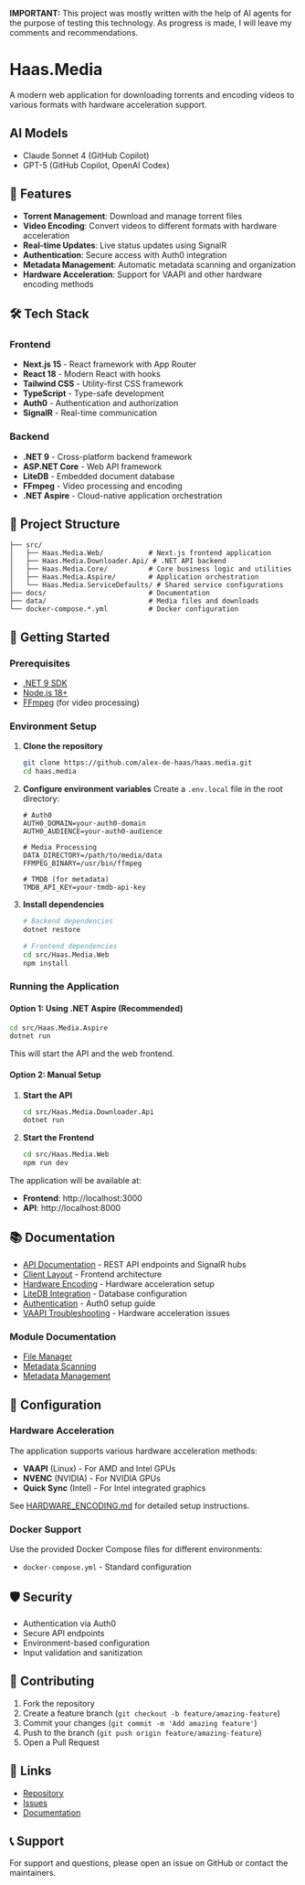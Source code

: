 **IMPORTANT:** This project was mostly written with the help of AI agents for the purpose of testing this technology. As progress is made, I will leave my comments and recommendations.

# Haas.Media

A modern web application for downloading torrents and encoding videos to various formats with hardware acceleration support.

## AI Models

- Claude Sonnet 4 (GitHub Copilot)
- GPT-5 (GitHub Copilot, OpenAI Codex)

## 🚀 Features

- **Torrent Management**: Download and manage torrent files
- **Video Encoding**: Convert videos to different formats with hardware acceleration
- **Real-time Updates**: Live status updates using SignalR
- **Authentication**: Secure access with Auth0 integration
- **Metadata Management**: Automatic metadata scanning and organization
- **Hardware Acceleration**: Support for VAAPI and other hardware encoding methods

## 🛠️ Tech Stack

### Frontend
- **Next.js 15** - React framework with App Router
- **React 18** - Modern React with hooks
- **Tailwind CSS** - Utility-first CSS framework
- **TypeScript** - Type-safe development
- **Auth0** - Authentication and authorization
- **SignalR** - Real-time communication

### Backend
- **.NET 9** - Cross-platform backend framework
- **ASP.NET Core** - Web API framework
- **LiteDB** - Embedded document database
- **FFmpeg** - Video processing and encoding
- **.NET Aspire** - Cloud-native application orchestration

## 📁 Project Structure

```
├── src/
│   ├── Haas.Media.Web/           # Next.js frontend application
│   ├── Haas.Media.Downloader.Api/ # .NET API backend
│   ├── Haas.Media.Core/          # Core business logic and utilities
│   ├── Haas.Media.Aspire/        # Application orchestration
│   └── Haas.Media.ServiceDefaults/ # Shared service configurations
├── docs/                         # Documentation
├── data/                         # Media files and downloads
└── docker-compose.*.yml          # Docker configuration
```

## 🚦 Getting Started

### Prerequisites

- [.NET 9 SDK](https://dotnet.microsoft.com/download)
- [Node.js 18+](https://nodejs.org/)
- [FFmpeg](https://ffmpeg.org/) (for video processing)

### Environment Setup

1. **Clone the repository**
   ```bash
   git clone https://github.com/alex-de-haas/haas.media.git
   cd haas.media
   ```

2. **Configure environment variables**
   Create a `.env.local` file in the root directory:
   ```env
   # Auth0
   AUTH0_DOMAIN=your-auth0-domain
   AUTH0_AUDIENCE=your-auth0-audience
   
   # Media Processing
   DATA_DIRECTORY=/path/to/media/data
   FFMPEG_BINARY=/usr/bin/ffmpeg
   
   # TMDB (for metadata)
   TMDB_API_KEY=your-tmdb-api-key
   ```

3. **Install dependencies**
   ```bash
   # Backend dependencies
   dotnet restore
   
   # Frontend dependencies
   cd src/Haas.Media.Web
   npm install
   ```

### Running the Application

#### Option 1: Using .NET Aspire (Recommended)
```bash
cd src/Haas.Media.Aspire
dotnet run
```

This will start the API and the web frontend.

#### Option 2: Manual Setup
1. **Start the API**
   ```bash
   cd src/Haas.Media.Downloader.Api
   dotnet run
   ```

2. **Start the Frontend**
   ```bash
   cd src/Haas.Media.Web
   npm run dev
   ```

The application will be available at:
- **Frontend**: http://localhost:3000
- **API**: http://localhost:8000

## 📚 Documentation

- [API Documentation](docs/API.md) - REST API endpoints and SignalR hubs
- [Client Layout](docs/CLIENT_LAYOUT.md) - Frontend architecture
- [Hardware Encoding](docs/HARDWARE_ENCODING.md) - Hardware acceleration setup
- [LiteDB Integration](docs/LITEDB_INTEGRATION.md) - Database configuration
- [Authentication](docs/README-AUTH.md) - Auth0 setup guide
- [VAAPI Troubleshooting](docs/VAAPI_TROUBLESHOOTING.md) - Hardware acceleration issues

### Module Documentation
- [File Manager](docs/Modules/FILE_MANAGER.md)
- [Metadata Scanning](docs/Modules/METADATA_SCANNING.md)
- [Metadata Management](docs/Modules/METADATA.md)

## 🔧 Configuration

### Hardware Acceleration
The application supports various hardware acceleration methods:
- **VAAPI** (Linux) - For AMD and Intel GPUs
- **NVENC** (NVIDIA) - For NVIDIA GPUs
- **Quick Sync** (Intel) - For Intel integrated graphics

See [HARDWARE_ENCODING.md](docs/HARDWARE_ENCODING.md) for detailed setup instructions.

### Docker Support
Use the provided Docker Compose files for different environments:
- `docker-compose.yml` - Standard configuration

## 🛡️ Security

- Authentication via Auth0
- Secure API endpoints
- Environment-based configuration
- Input validation and sanitization

## 🤝 Contributing

1. Fork the repository
2. Create a feature branch (`git checkout -b feature/amazing-feature`)
3. Commit your changes (`git commit -m 'Add amazing feature'`)
4. Push to the branch (`git push origin feature/amazing-feature`)
5. Open a Pull Request

## 🔗 Links

- [Repository](https://github.com/alex-de-haas/haas.media)
- [Issues](https://github.com/alex-de-haas/haas.media/issues)
- [Documentation](docs/)

## 📞 Support

For support and questions, please open an issue on GitHub or contact the maintainers.
